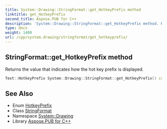 ```yaml
---
title: System::Drawing::StringFormat::get_HotkeyPrefix method
linktitle: get_HotkeyPrefix
second_title: Aspose.PUB for C++
description: 'System::Drawing::StringFormat::get_HotkeyPrefix method. Returns the value that indicates how the hot key prefix is displayed in C++.'
type: docs
weight: 1400
url: /cpp/system.drawing/stringformat/get_hotkeyprefix/
---
```

## StringFormat::get_HotkeyPrefix method


Returns the value that indicates how the hot key prefix is displayed.

```cpp
Text::HotkeyPrefix System::Drawing::StringFormat::get_HotkeyPrefix() const
```

## See Also

* Enum [HotkeyPrefix](../../../system.drawing.text/hotkeyprefix/)
* Class [StringFormat](../)
* Namespace [System::Drawing](../../)
* Library [Aspose.PUB for C++](../../../)
